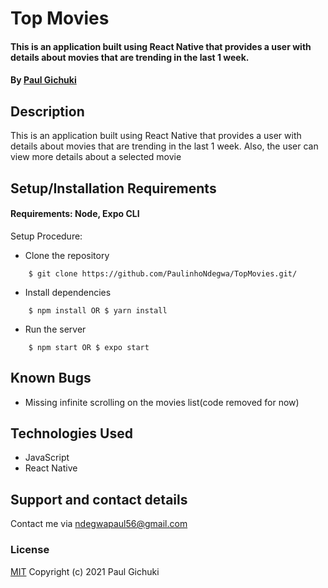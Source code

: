 # Top Movies
#### This is an application built using React Native that provides a user with details about movies that are trending in the last 1 week. 
#### By [Paul Gichuki](https://paulgichuki.netlify.com/)
## Description
This is an application built using React Native that provides a user with details about movies that are trending in the last 1 week. Also, the user can view more details about a selected movie
## Setup/Installation Requirements
#### Requirements: Node, Expo CLI

Setup Procedure:
* Clone the repository
```
    $ git clone https://github.com/PaulinhoNdegwa/TopMovies.git/
```
* Install dependencies  
```
    $ npm install OR $ yarn install
```
* Run the server
```
    $ npm start OR $ expo start
```
## Known Bugs
* Missing infinite scrolling on the movies list(code removed for now)
## Technologies Used
* JavaScript
* React Native
## Support and contact details
Contact me via ndegwapaul56@gmail.com
### License
[MIT](https://github.com/PaulinhoNdegwa/TopMovies/blob/master/license)
Copyright (c) 2021 Paul Gichuki